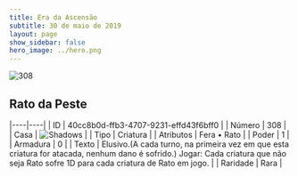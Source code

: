 ```yaml
---
title: Era da Ascensão
subtitle: 30 de maio de 2019
layout: page
show_sidebar: false
hero_image: ../hero.png
---
```


![308](https://cdn.keyforgegame.com/media/card_front/pt/435_308_P34G6Q7RF83G_pt.png)

## Rato da Peste

|----|----|
| ID | 40cc8b0d-ffb3-4707-9231-effd43f6bff0 |
| Número | 308 |
| Casa | ![Shadows](https://archonarcana.com/images/thumb/e/ee/Shadows.png/22px-Shadows.png "Sombras") |
| Tipo | Criatura |
| Atributos | Fera • Rato |
| Poder | 1 |
| Armadura | 0 |
| Texto | Elusivo.(A cada turno, na primeira vez em que esta criatura for atacada, nenhum dano é sofrido.) Jogar: Cada criatura que não seja Rato sofre 1D para cada criatura de Rato em jogo. |
| Raridade | Rara |

